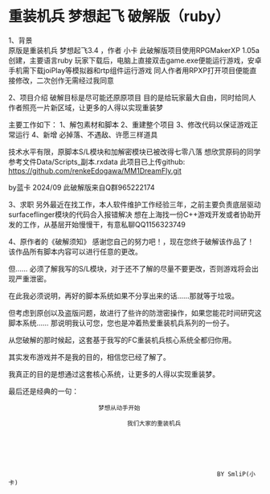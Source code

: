 # 重装机兵 梦想起飞 破解版（ruby）
1、背景  
原版是重装机兵 梦想起飞3.4 ，作者 小卡
此破解版项目使用RPGMakerXP 1.05a创建，主要语言ruby
玩家下载后，电脑上直接双击game.exe便能运行游戏，安卓手机需下载joiPlay等模拟器和rtp组件运行游戏
同人作者用RPXP打开项目便能直接修改，二次创作无需经过我同意


2、项目介绍
破解目标是尽可能还原原项目
目的是给玩家最大自由，同时给同人作者照亮一片新区域，让更多的人得以实现重装梦

主要工作如下：
1、解包素材和脚本
2、重建整个项目
3、修改代码以保证游戏正常运行
4、新增 必掉落、不遇敌、许愿三样道具

技术水平有限，原脚本S/L模块和加解密模块已被改得七零八落
想欣赏原码的同学参考文件Data/Scripts_副本.rxdata
此项目已上传github:  https://github.com/renkeEdogawa/MM1DreamFly.git

by蓝卡 2024/09
此破解版来自Q群965222174


3、求职
另外最近在找工作，本人软件维护工作经验三年，之前主要负责底层驱动surfaceflinger模块的代码合入报错解决
想在上海找一份C++游戏开发或者协助开发的工作，从基层开始慢慢干，有意私聊QQ1156323749


4、原作者的《破解须知》
感谢您自己的努力吧！，现在您终于破解该作品了！
该作品所有脚本内容可以进行任意的更改。

但……
必须了解我写的S/L模块，对于还不了解的尽量不要更改，否则游戏将会出现严重泄密。

在此我必须说明，再好的脚本系统如果不分享出来的话……那就等于垃圾。

但考虑到原创以及盗版问题，故进行了些许的防泄密操作，如果您能花时间研究这脚本系统……
那说明我认可您，您也是冲着热爱重装机兵系列的一份子。

从您破解的那时候起，这套基于我写的FC重装机兵核心系统全都归你用。

其实发布游戏并不是我的目的，相信您已经了解了。

我真正的目的是想通过这套核心系统，让更多的人得以实现重装梦。


最后还是经典的一句：


                             梦想从动手开始
                             
                                     我们大家的重装机兵

                             
                             
                             
                             
                             
                                                              BY SmliP(小卡)
